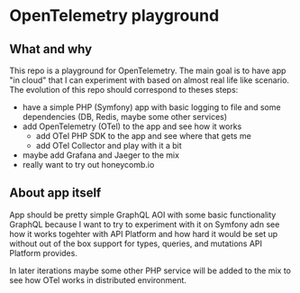 # OpenTelemetry playground

## What and why
This repo is a playground for OpenTelemetry. The main goal is to have app "in
cloud" that I can experiment with based on almost real life like scenario. The
evolution of this repo should correspond to theses steps:
- have a simple PHP (Symfony) app with basic logging to file and some
  dependencies (DB, Redis, maybe some other services)
- add OpenTelemetry (OTel) to the app and see how it works
  - add OTel PHP SDK to the app and see where that gets me
  - add OTel Collector and play with it a bit
- maybe add Grafana and Jaeger to the mix
- really want to try out honeycomb.io

## About app itself
App should be pretty simple GraphQL AOI with some basic functionality GraphQL 
because I want to try to experiment with it on Symfony adn see how it works
togehter with API Platform and how hard it would be set up without out of the
box support for types, queries, and mutations API Platform provides.

In later iterations maybe some other PHP service will be added to the mix to
see how OTel works in distributed environment.
